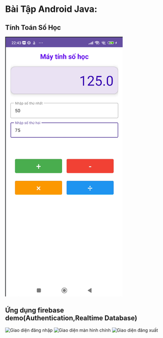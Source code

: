 # Bài Tập Android Java:
## Tính Toán Số Học
![Giao diện ứng dụng](MayTinhSoHoc/Screenshot%202024-11-18%20224334.png)
## Ứng dụng firebase demo(Authentication,Realtime Database)
![Giao diện đăng nhập](MayTinhSoHoc/Screenshot%2024-11-18%235101.png)
![Giao diện màn hình chính](Screenshot%2024-11-18%235121.png)
![Giao diện đăng xuất](MayTinhSoHoc/Screenshot%2024-11-18%235136.png)





